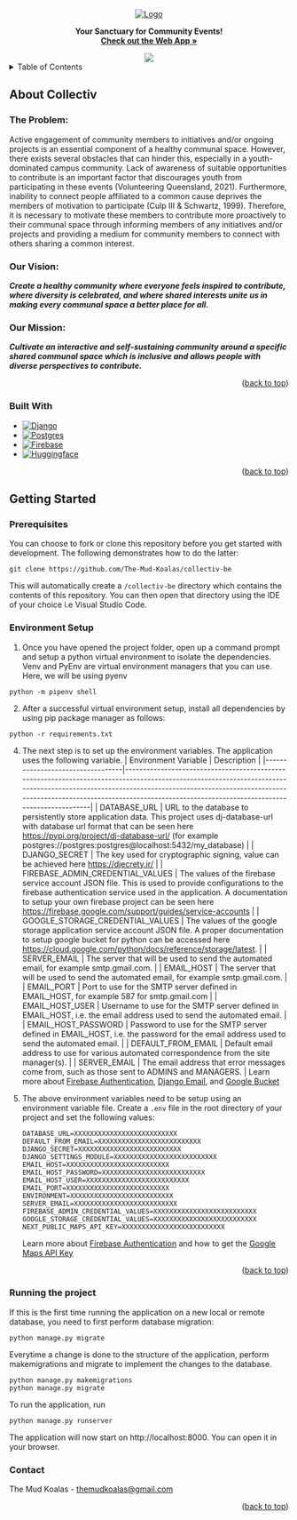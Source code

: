 <!-- PROJECT LOGO -->
<a name="readme-top"></a>
<br />
<div align="center">
  <a href="https://github.com/othneildrew/Best-README-Template">
    <img src="https://i.ibb.co/HnfJK9t/Collectiv-Logo.png" alt="Logo">
  </a>
  <p align="center">
     <b>Your Sanctuary for Community Events!</b>
    <br />
    <a href="https://collectiv-fe-display.vercel.app/"><strong>Check out the Web App »</strong></a>
  </p>
    <img src="https://github.com/The-Mud-Koalas/collectiv-fe-web/assets/70852167/f602728c-e2aa-4f46-8479-f7b4160f0b3c"></img>
  <br/>
</div>



<!-- TABLE OF CONTENTS -->
<details>
  <summary>Table of Contents</summary>
  <ol>
    <li>
      <a href="#about-collectiv">About Collectiv</a>
      <ul>
        <li><a href="#the-problem">The Problem</a></li>
        <li><a href="#our-vision">Our Vision</a></li>
        <li><a href="#our-mission">Our Mission</a></li>
        <li><a href="#built-with">Built With</a></li>
      </ul>
    </li>
    <li>
      <a href="#getting-started">Getting Started</a>
      <ul>
        <li><a href="#prerequisites">Prerequisites</a></li>
        <li><a href="#environment-setup">Environment Setup</a></li>
      </ul>
    </li>
    <li><a href="#running-the-project">Running the project</a></li>
    <li><a href="#conventions">Conventions</a></li>
    <li><a href="#contact">Contact</a></li>
  </ol>
</details>


## About Collectiv
### The Problem:
Active engagement of community members to initiatives and/or ongoing projects is an essential component of a healthy communal space. However, there exists several obstacles that can hinder this, especially in a youth-dominated campus community. Lack of awareness of suitable opportunities to contribute is an important factor that discourages youth from participating in these events (Volunteering Queensland, 2021). Furthermore, inability to connect people affiliated to a common cause deprives the members of motivation to participate (Culp III & Schwartz, 1999). Therefore, it is necessary to motivate these members to  contribute more proactively to their communal space through informing members of any initiatives and/or projects and providing a medium for community members to connect with others sharing a common interest.

### Our Vision:

***Create a healthy community where everyone feels inspired to contribute, where diversity is celebrated, and where shared interests unite us in making every communal space a better place for all.***

### Our Mission:

***Cultivate an interactive and self-sustaining community around a specific shared communal space which is inclusive and allows people with diverse perspectives to contribute.***

<p align="right">(<a href="#readme-top">back to top</a>)</p>



### Built With

* [![Django]][Django-url]
* [![Postgres]][Postgres-url]
* [![Firebase][Firebase]][Firebase-url]
* [![Huggingface]][Huggingface-url]

<p align="right">(<a href="#readme-top">back to top</a>)</p>



<!-- GETTING STARTED -->
## Getting Started


### Prerequisites

You can choose to fork or clone this repository before you get started with development. The following demonstrates how to do the latter:
  ```
  git clone https://github.com/The-Mud-Koalas/collectiv-be
  ```
This will automatically create a `/collectiv-be` directory which contains the contents of this repository. You can then open that directory using the IDE of your choice i.e Visual Studio Code.

### Environment Setup

1. Once you have opened the project folder, open up a command prompt and setup a python virtual environment to isolate the dependencies. Venv and PyEnv are virtual environment managers that you can use. Here, we will be using pyenv
```
python -m pipenv shell
```
2. After a successful virtual environment setup, install all dependencies by using pip package manager as follows:
  ```
  python -r requirements.txt
  ```
4. The next step is to set up the environment variables. The application uses the following variable.
| Environment Variable             | Description                                                                                                                                                                                                                                                                                  |
|----------------------------------|----------------------------------------------------------------------------------------------------------------------------------------------------------------------------------------------------------------------------------------------------------------------------------------------|
| DATABASE_URL                     | URL to the database to persistently store application data. This project uses dj-database-url with database url format that can be seen here https://pypi.org/project/dj-database-url/ (for example postgres://postgres:postgres@localhost:5432/my_database)                                                                                                       |
| DJANGO_SECRET                    | The key used for cryptographic signing, value can be achieved here https://djecrety.ir/                                                                                                                                                                                                      |
| FIREBASE_ADMIN_CREDENTIAL_VALUES | The values of the firebase service account JSON file. This is used to provide configurations to the firebase authentication service used in the application. A documentation to setup your own firebase project can be seen here https://firebase.google.com/support/guides/service-accounts |
| GOOGLE_STORAGE_CREDENTIAL_VALUES | The values of the google storage application service account JSON file. A proper documentation to setup google bucket for python can be accessed here https://cloud.google.com/python/docs/reference/storage/latest.                                                                         |
| SERVER_EMAIL                     | The server that will be used to send the automated email, for example smtp.gmail.com.                                                                                                                                                                                                        |
| EMAIL_HOST                       | The server that will be used to send the automated email, for example smtp.gmail.com.                                                                                                                                                                                                        |
| EMAIL_PORT                       | Port to use for the SMTP server defined in EMAIL_HOST, for example 587 for smtp.gmail.com                                                                                                                                                                                                    |
| EMAIL_HOST_USER                  | Username to use for the SMTP server defined in EMAIL_HOST, i.e. the email address used to send the automated email.                                                                                                                                                                          |
| EMAIL_HOST_PASSWORD              | Password to use for the SMTP server defined in EMAIL_HOST, i.e. the password for the email address used to send the automated email.                                                                                                                                                         |
| DEFAULT_FROM_EMAIL               | Default email address to use for various automated correspondence from the site manager(s).                                                                                                                                                                                                  |
| SERVER_EMAIL                     | The email address that error messages come from, such as those sent to ADMINS and MANAGERS.                                                                                                                                                                                                  |
 Learn more about [Firebase Authentication](https://firebase.google.com/docs/auth/), [Django Email](https://docs.djangoproject.com/en/4.2/ref/settings/#std-setting-SERVER_EMAIL), and [Google Bucket](https://cloud.google.com/storage/docs)

6. The above environment variables need to be setup using an environment variable file. Create a `.env` file in the root directory of your project and set the following values:

   ```
   DATABASE_URL=XXXXXXXXXXXXXXXXXXXXXXXXXX
   DEFAULT_FROM_EMAIL=XXXXXXXXXXXXXXXXXXXXXXXXXX
   DJANGO_SECRET=XXXXXXXXXXXXXXXXXXXXXXXXXX
   DJANGO_SETTINGS_MODULE=XXXXXXXXXXXXXXXXXXXXXXXXXX
   EMAIL_HOST=XXXXXXXXXXXXXXXXXXXXXXXXXX
   EMAIL_HOST_PASSWORD=XXXXXXXXXXXXXXXXXXXXXXXXXX
   EMAIL_HOST_USER=XXXXXXXXXXXXXXXXXXXXXXXXXX
   EMAIL_PORT=XXXXXXXXXXXXXXXXXXXXXXXXXX
   ENVIRONMENT=XXXXXXXXXXXXXXXXXXXXXXXXXX
   SERVER_EMAIL=XXXXXXXXXXXXXXXXXXXXXXXXXX
   FIREBASE_ADMIN_CREDENTIAL_VALUES=XXXXXXXXXXXXXXXXXXXXXXXXXX
   GOOGLE_STORAGE_CREDENTIAL_VALUES=XXXXXXXXXXXXXXXXXXXXXXXXXX
   NEXT_PUBLIC_MAPS_API_KEY=XXXXXXXXXXXXXXXXXXXXXXXXXX
    ```
    Learn more about [Firebase Authentication](https://firebase.google.com/docs/auth/) and how to get the [Google Maps API Key](https://developers.google.com/maps/documentation/javascript/get-api-key)
<p align="right">(<a href="#readme-top">back to top</a>)</p>

### Running the project
If this is the first time running the application on a new local or remote database, you need to first perform database migration:
```
python manage.py migrate
```
Everytime a change is done to the structure of the application, perform makemigrations and migrate to implement the changes to the database. 
```
python manage.py makemigrations
python manage.py migrate
```

To run the application, run
```
python manage.py runserver
```
The application will now start on http://localhost:8000. You can open it in your browser.

<!-- CONTACT -->
### Contact

The Mud Koalas  - themudkoalas@gmail.com

<p align="right">(<a href="#readme-top">back to top</a>)</p>


<!-- MARKDOWN LINKS & IMAGES -->
<!-- https://www.markdownguide.org/basic-syntax/#reference-style-links -->
[Next.js]: https://img.shields.io/badge/next.js-000000?style=for-the-badge&logo=nextdotjs&logoColor=white
[Next-url]: https://nextjs.org/
[React-query]: https://img.shields.io/badge/-React%20Query-FF4154?style=for-the-badge&logo=react%20query&logoColor=white
[React-query-url]: https://tanstack.com/query/v3/
[Django]: https://img.shields.io/badge/Django-092E20?style=for-the-badge&logo=django&logoColor=white
[Django-url]: https://www.djangoproject.com/
[Postgres]: https://img.shields.io/badge/postgres-%23316192.svg?style=for-the-badge&logo=postgresql&logoColor=white
[Postgres-url]: https://www.postgresql.org/
[Expo]: https://img.shields.io/badge/expo-1C1E24?style=for-the-badge&logo=expo&logoColor=#D04A37
[Expo-url]:https://expo.dev/
[React-native]: https://img.shields.io/badge/react_native-%2320232a.svg?style=for-the-badge&logo=react&logoColor=%2361DAFB
[React-native-url]: https://reactnative.dev/
[React-hook-form]: https://img.shields.io/badge/React%20Hook%20Form-%23EC5990.svg?style=for-the-badge&logo=reacthookform&logoColor=white
[React-hook-form-url]: https://react-hook-form.com/
[Tailwind-css]: https://img.shields.io/badge/tailwindcss-%2338B2AC.svg?style=for-the-badge&logo=tailwind-css&logoColor=white
[Tailwind-css-url]: https://tailwindcss.com/
[Huggingface]: https://huggingface.co/datasets/huggingface/badges/resolve/main/powered-by-huggingface-light.svg
[Huggingface-url]: https://huggingface.co/
[Firebase]: https://img.shields.io/badge/Firebase-039BE5?style=for-the-badge&logo=Firebase&logoColor=white
[Firebase-url]: https://firebase.google.com/
